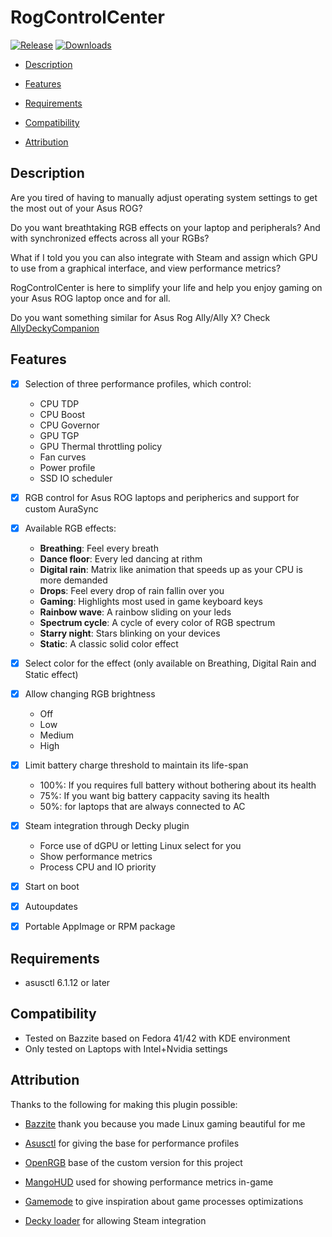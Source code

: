 # RogControlCenter

[![Release](https://github.com/Emiliopg91/RogControlCenter/actions/workflows/release.yml/badge.svg)](https://github.com/Emiliopg91/RogControlCenter/actions/workflows/release.yml)
[![Downloads](https://img.shields.io/github/downloads/Emiliopg91/RogControlCenter/total.svg)](https://github.com/Emiliopg91/RogControlCenter/releases)

- [Description](#description)
  
- [Features](#features)

- [Requirements](#requirements)

- [Compatibility](#compatibility)

- [Attribution](#attribution)

## Description
Are you tired of having to manually adjust operating system settings to get the most out of your Asus ROG?

Do you want breathtaking RGB effects on your laptop and peripherals? And with synchronized effects across all your RGBs?

What if I told you you can also integrate with Steam and assign which GPU to use from a graphical interface, and view performance metrics?

RogControlCenter is here to simplify your life and help you enjoy gaming on your Asus ROG laptop once and for all.

Do you want something similar for Asus Rog Ally/Ally X? Check [AllyDeckyCompanion](https://github.com/Emiliopg91/AllyDeckyCompanion/)

## Features

- [x] Selection of three performance profiles, which control:
  - CPU TDP
  - CPU Boost
  - CPU Governor
  - GPU TGP
  - GPU Thermal throttling policy
  - Fan curves
  - Power profile
  - SSD IO scheduler

- [x] RGB control for Asus ROG laptops and peripherics and support for custom AuraSync

- [x] Available RGB effects:
  - **Breathing**: Feel every breath
  - **Dance floor**: Every led dancing at rithm
  - **Digital rain**: Matrix like animation that speeds up as your CPU is more demanded
  - **Drops**: Feel every drop of rain fallin over you
  - **Gaming**: Highlights most used in game keyboard keys
  - **Rainbow wave**: A rainbow sliding on your leds
  - **Spectrum cycle**: A cycle of every color of RGB spectrum
  - **Starry night**: Stars blinking on your devices 
  - **Static**: A classic solid color effect

- [x] Select color for the effect (only available on Breathing, Digital Rain and Static effect)

- [x] Allow changing RGB brightness
  - Off
  - Low
  - Medium
  - High 

- [x] Limit battery charge threshold to maintain its life-span
  - 100%: If you requires full battery without bothering about its health
  - 75%: If you want big battery cappacity saving its health
  - 50%: for laptops that are always connected to AC

- [x] Steam integration through Decky plugin
  - Force use of dGPU or letting Linux select for you
  - Show performance metrics
  - Process CPU and IO priority

- [x] Start on boot

- [x] Autoupdates

- [x] Portable AppImage or RPM package  

## Requirements
- asusctl 6.1.12 or later

## Compatibility
- Tested on Bazzite based on Fedora 41/42 with KDE environment
- Only tested on Laptops with Intel+Nvidia settings

## Attribution

Thanks to the following for making this plugin possible:

- [Bazzite](https://github.com/ublue-os/bazzite/) thank you because you made Linux gaming beautiful for me

- [Asusctl](https://gitlab.com/asus-linux/asusctl/) for giving the base for performance profiles

- [OpenRGB](https://gitlab.com/CalcProgrammer1/OpenRGB/) base of the custom version for this project

- [MangoHUD](https://github.com/flightlessmango/MangoHud/) used for showing performance metrics in-game

- [Gamemode](https://github.com/FeralInteractive/gamemode/) to give inspiration about game processes optimizations

- [Decky loader](https://github.com/SteamDeckHomebrew/decky-loader/) for allowing Steam integration
